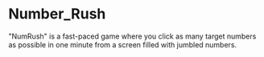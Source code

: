 # Number_Rush
"NumRush" is a fast-paced game where you click as many target numbers as possible in one minute from a screen filled with jumbled numbers.
